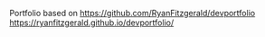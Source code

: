 Portfolio based on
https://github.com/RyanFitzgerald/devportfolio
https://ryanfitzgerald.github.io/devportfolio/
